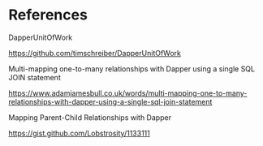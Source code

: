 # References

DapperUnitOfWork

https://github.com/timschreiber/DapperUnitOfWork

Multi-mapping one-to-many relationships with Dapper using a single SQL JOIN statement

https://www.adamjamesbull.co.uk/words/multi-mapping-one-to-many-relationships-with-dapper-using-a-single-sql-join-statement

Mapping Parent-Child Relationships with Dapper

https://gist.github.com/Lobstrosity/1133111
